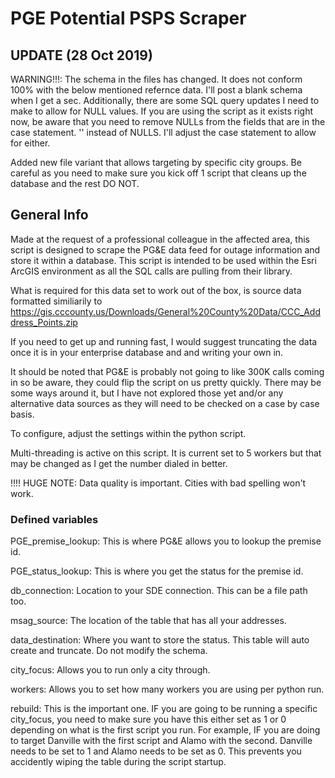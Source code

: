 # PGE Potential PSPS Scraper

## UPDATE (28 Oct 2019)
WARNING!!!:  The schema in the files has changed.  It does not conform 100% with the below mentioned refernce data.  I'll post a blank schema when I get a sec.  Additionally, there are some SQL query updates I need to make to allow for NULL values.  If you are using the script as it exists right now, be aware that you need to remove NULLs from the fields that are in the case statement.  '' instead of NULLS.  I'll adjust the case statement to allow for either.

Added new file variant that allows targeting by specific city groups.  Be careful as you need to make sure you kick off 1 script that cleans up the database and the rest DO NOT.

## General Info

Made at the request of a professional colleague in the affected area, this script is designed to scrape the PG&amp;E data feed for outage information and store it within a database.  This script is intended to be used within the Esri ArcGIS environment as all the SQL calls are pulling from their library.

What is required for this data set to work out of the box, is source data formatted similiarily to https://gis.cccounty.us/Downloads/General%20County%20Data/CCC_Adddress_Points.zip

If you need to get up and running fast, I would suggest truncating the data once it is in your enterprise database and and writing your own in.

It should be noted that PG&E is probably not going to like 300K calls coming in so be aware, they could flip the script on us pretty quickly.  There may be some ways around it, but I have not explored those yet and/or any alternative data sources as they will need to be checked on a case by case basis.

To configure, adjust the settings within the python script.

Multi-threading is active on this script.  It is current set to 5 workers but that may be changed as I get the number dialed in better.

!!!!  HUGE NOTE:  Data quality is important.  Cities with bad spelling won't work.

### Defined variables
PGE_premise_lookup:  This is where PG&E allows you to lookup the premise id.

PGE_status_lookup:  This is where you get the status for the premise id.

db_connection:  Location to your SDE connection.  This can be a file path too.

msag_source:  The location of the table that has all your addresses.

data_destination:  Where you want to store the status.  This table will auto create and truncate.  Do not modify the schema.

city_focus:  Allows you to run only a city through.

workers:  Allows you to set how many workers you are using per python run.

rebuild:  This is the important one.  IF you are going to be running a specific city_focus, you need to make sure you have this either set as 1 or 0 depending on what is the first script you run.  For example, IF you are doing to target Danville with the first script and Alamo with the second.  Danville needs to be set to 1 and Alamo needs to be set as 0.  This prevents you accidently wiping the table during the script startup.
